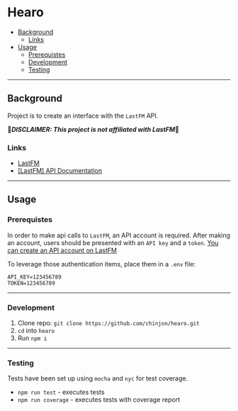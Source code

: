 # Hearo

- [Background](#background)
  - [Links](#links)
- [Usage](#usage)
  - [Prerequistes](#prerequistes)
  - [Development](#development)
  - [Testing](#testing)

***

## Background

Project is to create an interface with the `LastFM` API.

🌟***DISCLAIMER: This project is not affiliated with LastFM***🌟

### Links

* [LastFM](https://www.last.fm)
* [[LastFM] API Documentation](https://www.last.fm/api/)

***

## Usage

### Prerequistes

In order to make api calls to `LastFM`, an API account is required. After making an account, users should be presented with an `API key` and a `token`. [You can create an API account on LastFM](https://www.last.fm/api/account/create)

To leverage those authentication items, place them in a `.env` file:

```
API_KEY=123456789
TOKEN=123456789
```

***

### Development

1. Clone repo: `git clone https://github.com/chinjon/hearo.git`
2. `cd` into `hearo`
3. Run `npm i`

***

### Testing

Tests have been set up using `mocha` and `nyc` for test coverage.

* `npm run test` - executes tests
* `npm run coverage` - executes tests with coverage report